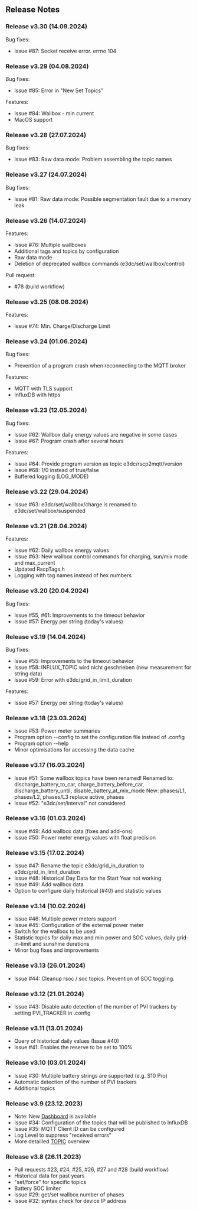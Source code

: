 ## Release Notes

### Release v3.30 (14.09.2024)

Bug fixes:
- Issue #87: Socket receive error. errno 104

### Release v3.29 (04.08.2024)

Bug fixes:
- Issue #85: Error in "New Set Topics"

Features:
- Issue #84: Wallbox - min current
- MacOS support

### Release v3.28 (27.07.2024)

Bug fixes:
- Issue #83: Raw data mode: Problem assembling the topic names

### Release v3.27 (24.07.2024)

Bug fixes:
- Issue #81: Raw data mode: Possible segmentation fault due to a memory leak

### Release v3.26 (14.07.2024)

Features:
- Issue #76: Multiple wallboxes
- Additional tags and topics by configuration
- Raw data mode
- Deletion of deprecated wallbox commands (e3dc/set/wallbox/control)

Pull request:
- #78 (build workflow)

### Release v3.25 (08.06.2024)

Features:
- Issue #74: Min. Charge/Discharge Limit

### Release v3.24 (01.06.2024)

Bug fixes:
- Prevention of a program crash when reconnecting to the MQTT broker

Features:
- MQTT with TLS support
- InfluxDB with https

### Release v3.23 (12.05.2024)

Bug fixes:
- Issue #62: Wallbox daily energy values are negative in some cases
- Issue #67: Program crash after several hours

Features:
- Issue #64: Provide program version as topic e3dc/rscp2mqtt/version
- Issue #68: 1/0 instead of true/false
- Buffered logging (LOG_MODE)

### Release v3.22 (29.04.2024)

- Issue #63: e3dc/set/wallbox/charge is renamed to e3dc/set/wallbox/suspended

### Release v3.21 (28.04.2024)

Features:
- Issue #62: Daily wallbox energy values
- Issue #63: New wallbox control commands for charging, sun/mix mode and max_current
- Updated RscpTags.h
- Logging with tag names instead of hex numbers

### Release v3.20 (20.04.2024)

Bug fixes:
- Issue #55, #61: Improvements to the timeout behavior
- Issue #57: Energy per string (today's values)

### Release v3.19 (14.04.2024)

Bug fixes:
- Issue #55: Improvements to the timeout behavior
- Issue #58: INFLUX_TOPIC wird nicht geschrieben (new measurement for string data)
- Issue #59: Error with e3dc/grid_in_limit_duration

Features:
- Issue #57: Energy per string (today's values)

### Release v3.18 (23.03.2024)

- Issue #53: Power meter summaries
- Program option --config to set the configuration file instead of .config
- Program option --help
- Minor optimisations for accessing the data cache

### Release v3.17 (16.03.2024)

- Issue #51: Some wallbox topics have been renamed!
  Renamed to: discharge_battery_to_car, charge_battery_before_car, discharge_battery_until, disable_battery_at_mix_mode
  New: phases/L1, phases/L2, phases/L3 replace active_phases
- Issue #52: "e3dc/set/interval" not considered

### Release v3.16 (01.03.2024)

- Issue #49: Add wallbox data (fixes and add-ons)
- Issue #50: Power meter energy values with float precision

### Release v3.15 (17.02.2024)

- Issue #47: Rename the topic e3dc/grid_in_duration to e3dc/grid_in_limit_duration
- Issue #48: Historical Day Data for the Start Year not working
- Issue #49: Add wallbox data
- Option to configure daily historical (#40) and statistic values

### Release v3.14 (10.02.2024)

- Issue #46: Multiple power meters support
- Issue #45: Configuration of the external power meter
- Switch for the wallbox to be used
- Statistic topics for daily max and min power and SOC values, daily grid-in-limit and sunshine durations
- Minor bug fixes and improvements

### Release v3.13 (26.01.2024)

- Issue #44: Cleanup rsoc / soc topics. Prevention of SOC toggling.

### Release v3.12 (21.01.2024)

- Issue #43: Disable auto detection of the number of PVI trackers by setting PVI_TRACKER in .config

### Release v3.11 (13.01.2024)

- Query of historical daily values (Issue #40)
- Issue #41: Enables the reserve to be set to 100%

### Release v3.10 (03.01.2024)

- Issue #30: Multiple battery strings are supported (e.g. S10 Pro)
- Automatic detection of the number of PVI trackers
- Additional topics

### Release v3.9 (23.12.2023)

- Note: New [Dashboard](https://github.com/pvtom/rscp2mqtt-dashboard) is available
- Issue #34: Configuration of the topics that will be published to InfluxDB
- Issue #35: MQTT Client ID can be configured
- Log Level to suppress "received errors"
- More detailled [TOPIC](TOPICS.md) overview

### Release v3.8 (26.11.2023)

- Pull requests #23, #24, #25, #26, #27 and #28 (build workflow)
- Historical data for past years
- "set/force" for specific topics
- Battery SOC limiter
- Issue #29: get/set wallbox number of phases
- Issue #32: syntax check for device IP address
